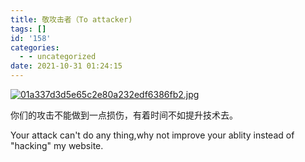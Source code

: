 ```yaml
---
title: 敬攻击者（To attacker)
tags: []
id: '158'
categories:
  - - uncategorized
date: 2021-10-31 01:24:15
---
```


[![01a337d3d5e65c2e80a232edf6386fb2.jpg](https://ci.cncn3.cn/01a337d3d5e65c2e80a232edf6386fb2.jpg)](https://img.cncn3.cn/image/ZvH9)

你们的攻击不能做到一点损伤，有着时间不如提升技术去。

Your attack can't do any thing,why not improve your ablity instead of "hacking" my website.